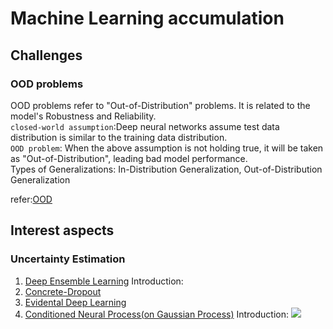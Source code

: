 # Machine Learning accumulation

## Challenges

### OOD problems 
OOD problems refer to "Out-of-Distribution" problems. It is related to the model's Robustness and Reliability.  
`closed-world assumption`:Deep neural networks assume test data distribution is similar to the training data distribution.  
`OOD problem`: When the above assumption is not holding true, it will be taken as "Out-of-Distribution", leading bad model performance.  
Types of Generalizations:
In-Distribution Generalization, Out-of-Distribution Generalization

refer:[OOD](https://medium.com/analytics-vidhya/out-of-distribution-detection-in-deep-neural-networks-450da9ed7044)
## Interest aspects

### Uncertainty Estimation

1. [Deep Ensemble Learning](https://proceedings.neurips.cc/paper/2017/file/9ef2ed4b7fd2c810847ffa5fa85bce38-Paper.pdf)
Introduction:
2. [Concrete-Dropout](https://proceedings.neurips.cc/paper/2017/file/84ddfb34126fc3a48ee38d7044e87276-Paper.pdf)
3. [Evidental Deep Learning](https://proceedings.neurips.cc/paper/2018/file/a981f2b708044d6fb4a71a1463242520-Paper.pdf)
4. [Conditioned Neural Process(on Gaussian Process)](http://proceedings.mlr.press/v80/garnelo18a/garnelo18a.pdf)
Introduction:
![](https://i.328888.xyz/2023/04/13/ig4lqq.png)

[//]: # (![]&#40;./resource/Neural Processes.png&#41;)